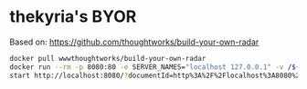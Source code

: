 # thekyria's BYOR

Based on: <https://github.com/thoughtworks/build-your-own-radar>

```bash
docker pull wwwthoughtworks/build-your-own-radar
docker run --rm -p 8080:80 -e SERVER_NAMES="localhost 127.0.0.1" -v /${PWD}:/opt/build-your-own-radar/files wwwthoughtworks/build-your-own-radar:latest
start http://localhost:8080/?documentId=http%3A%2F%2Flocalhost%3A8080%2Ffiles%2Fsample_tech.json
```

